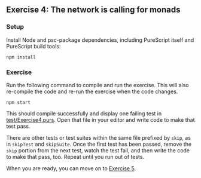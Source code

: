 ## Exercise 4: The network is calling for monads

### Setup

Install Node and psc-package dependencies, including PureScript itself and PureScript build tools:

```
npm install
```

### Exercise

Run the following command to compile and run the exercise. This will also re-compile the code and re-run the exercise when the code changes.

```
npm start
```

This should compile successfully and display one failing test in [test/Exercise4.purs](test/Exercise4.purs). Open that file in your editor and write code to make that test pass.

There are other tests or test suites within the same file prefixed by `skip`, as in `skipTest` and `skipSuite`. Once the first test has been passed, remove the `skip` portion from the next test, watch the test fail, and then write the code to make that pass, too. Repeat until you run out of tests.

When you are ready, you can move on to [Exercise 5](../exercise5/README.md).